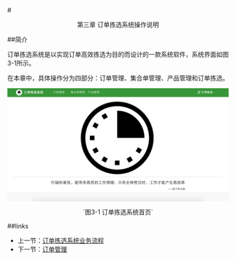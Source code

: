 #<p align=center><font>第三章  订单拣选系统操作说明</font></p>
##简介

订单拣选系统是以实现订单高效拣选为目的而设计的一款系统软件，系统界面如图3-1所示。

在本章中，具体操作分为四部分：订单管理、集合单管理、产品管理和订单拣选。

<img src="images/首页西瓜.png" width = "" height = "" alt="拣选系统" align=center />
 <p align=center> `图3-1 订单拣选系统首页` </p>

##links
+ 上一节：[订单拣选系统业务流程](2.3.md)
+ 下一节：[订单管理](03.1.md)